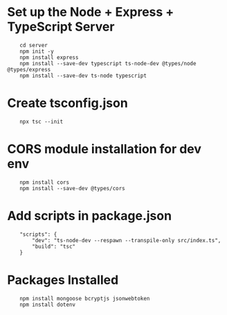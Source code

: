 # Set up the Node + Express + TypeScript Server

        cd server
        npm init -y
        npm install express
        npm install --save-dev typescript ts-node-dev @types/node @types/express
        npm install --save-dev ts-node typescript

# Create tsconfig.json
        npx tsc --init

# CORS module installation for dev env
        npm install cors
        npm install --save-dev @types/cors

# Add scripts in package.json
        "scripts": {
            "dev": "ts-node-dev --respawn --transpile-only src/index.ts",
            "build": "tsc"
        }
# Packages Installed
        npm install mongoose bcryptjs jsonwebtoken
        npm install dotenv